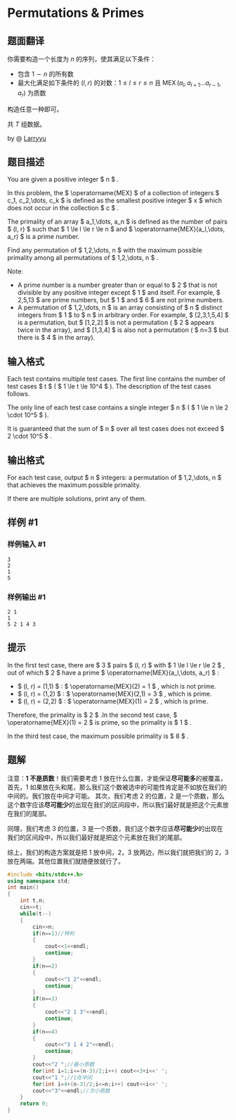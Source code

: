 
# Permutations & Primes

## 题面翻译

你需要构造一个长度为 $n$ 的序列，使其满足以下条件：
- 包含 $1\sim n$ 的所有数
- 最大化满足如下条件的 $(l,r)$ 的对数：$1\leq l\leq r\leq n$ 且 $\operatorname{MEX}(a_l,a_{l+1}\dots a_{r-1},a_r)$ 为质数

构造任意一种即可。

共 $T$ 组数据。

by @ [Larryyu](https://www.luogu.com.cn/user/475329)

## 题目描述

You are given a positive integer $ n $ .

In this problem, the $ \operatorname{MEX} $ of a collection of integers $ c_1, c_2,\dots, c_k $ is defined as the smallest positive integer $ x $ which does not occur in the collection $ c $ .

The primality of an array $ a_1,\dots, a_n $ is defined as the number of pairs $ (l, r) $ such that $ 1 \le l \le r \le n $ and $ \operatorname{MEX}(a_l,\dots, a_r) $ is a prime number.

Find any permutation of $ 1,2,\dots, n $ with the maximum possible primality among all permutations of $ 1,2,\dots, n $ .

Note:

- A prime number is a number greater than or equal to $ 2 $ that is not divisible by any positive integer except $ 1 $ and itself. For example, $ 2,5,13 $ are prime numbers, but $ 1 $ and $ 6 $ are not prime numbers.
- A permutation of $ 1,2,\dots, n $ is an array consisting of $ n $ distinct integers from $ 1 $ to $ n $ in arbitrary order. For example, $ [2,3,1,5,4] $ is a permutation, but $ [1,2,2] $ is not a permutation ( $ 2 $ appears twice in the array), and $ [1,3,4] $ is also not a permutation ( $ n=3 $ but there is $ 4 $ in the array).

## 输入格式

Each test contains multiple test cases. The first line contains the number of test cases $ t $ ( $ 1 \le t \le 10^4 $ ). The description of the test cases follows.

The only line of each test case contains a single integer $ n $ ( $ 1 \le n \le 2 \cdot 10^5 $ ).

It is guaranteed that the sum of $ n $ over all test cases does not exceed $ 2 \cdot 10^5 $ .

## 输出格式

For each test case, output $ n $ integers: a permutation of $ 1,2,\dots, n $ that achieves the maximum possible primality.

If there are multiple solutions, print any of them.

## 样例 #1

### 样例输入 #1

```
3
2
1
5
```

### 样例输出 #1

```
2 1
1
5 2 1 4 3
```

## 提示

In the first test case, there are $ 3 $ pairs $ (l, r) $ with $ 1 \le l \le r \le 2 $ , out of which $ 2 $ have a prime $ \operatorname{MEX}(a_l,\dots, a_r) $ :

- $ (l, r) = (1,1) $ : $ \operatorname{MEX}(2) = 1 $ , which is not prime.
- $ (l, r) = (1,2) $ : $ \operatorname{MEX}(2,1) = 3 $ , which is prime.
- $ (l, r) = (2,2) $ : $ \operatorname{MEX}(1) = 2 $ , which is prime.

 Therefore, the primality is $ 2 $ .In the second test case, $ \operatorname{MEX}(1) = 2 $ is prime, so the primality is $ 1 $ .

In the third test case, the maximum possible primality is $ 8 $ .


## 题解
注意：**1 不是质数**！我们需要考虑 1 放在什么位置，才能保证**尽可能多**的被覆盖，首先，1 如果放在头和尾，那么我们这个数被选中的可能性肯定是不如放在我们的中间的。我们放在中间才可能。
其次，我们考虑 2 的位置，2 是一个质数，那么这个数字应该**尽可能少**的出现在我们的区间段中，所以我们最好就是把这个元素放在我们的尾部。

同理，我们考虑 3 的位置，3 是一个质数，我们这个数字应该**尽可能少**的出现在我们的区间段中，所以我们最好就是把这个元素放在我们的尾部。

综上，我们的构造方案就是把 1 放中间，2，3 放两边，所以我们就把我们的 2，3 放在两端。其他位置我们就随便放就行了。

```cpp
#include <bits/stdc++.h>
using namespace std;
int main()
{
	int t,n;
	cin>>t;
	while(t--)
	{
		cin>>n;
		if(n==1)//特判
		{
			cout<<1<<endl;
			continue;
		}
		if(n==2)
		{
			cout<<"1 2"<<endl;
			continue;
		}
		if(n==3)
		{
			cout<<"2 1 3"<<endl;
			continue;
		}
		if(n==4)
		{
			cout<<"3 1 4 2"<<endl;
			continue;
		}
		cout<<"2 ";//最小质数
		for(int i=1;i<=(n-3)/2;i++) cout<<3+i<<' ';
		cout<<"1 ";//1在中间
		for(int i=4+(n-3)/2;i<=n;i++) cout<<i<<' ';
		cout<<"3"<<endl;//次小质数
	}
	return 0;
} 
```